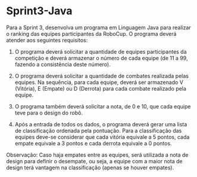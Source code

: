 # Sprint3-Java
Para a Sprint 3, desenvolva um programa em Linguagem Java para realizar o ranking das equipes participantes da RoboCup. O programa deverá atender aos seguintes requisitos:

1. O programa deverá solicitar a quantidade de equipes participantes da competição e deverá armazenar o número de cada equipe (de 11 a 99, fazendo a consistência deste número).

2. O programa deverá solicitar a quantidade de combates realizada pelas equipes. Na sequência, para cada equipe, deverá ser armazenado V (Vitória), E (Empate) ou D (Derrota) para cada combate realizado pela equipe.

3. O programa também deverá solicitar a nota, de 0 e 10, que cada equipe teve para o design do robô.

4. Após a entrada de todos os dados, o programa deverá gerar uma lista de classificação ordenada pela pontuação. Para a classificação das equipes deve-se considerar que cada vitória equivale a 5 pontos, cada empate equivale a 3 pontos e cada derrota equivale a 0 pontos.

Observação: Caso haja empates entre as equipes, será utilizada a nota de design para definir o desempate, ou seja, a equipe com a maior nota de design terá vantagem na classificação (apenas se houver empates).
